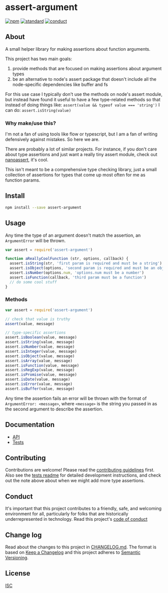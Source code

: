 # assert-argument

[![npm][npm-image]][npm-url]
[![standard][standard-image]][standard-url]
[![conduct][conduct]][conduct-url]

[npm-image]: https://img.shields.io/npm/v/assert-argument.svg?style=flat-square
[npm-url]: https://www.npmjs.com/package/assert-argument
[standard-image]: https://img.shields.io/badge/code%20style-standard-brightgreen.svg?style=flat-square
[standard-url]: http://npm.im/standard
[conduct]: https://img.shields.io/badge/code%20of%20conduct-contributor%20covenant-green.svg?style=flat-square
[conduct-url]: CODE_OF_CONDUCT.md

## About

A small helper library for making assertions about function arguments.

This project has two main goals:

1. provide methods that are focused on making assertions about argument types
2. be an alternative to node's assert package that doesn't include all the node-specific dependencies like buffer and fs

For this use case I typically don't use the methods on node's assert module, but instead have found it useful to have a few type-related methods so that instead of doing things like: `assert(value && typeof value === 'string')` I can do: `assert.isString(value)`

### Why make/use this?
I'm not a fan of using tools like flow or typescript, but I am a fan of writing defensively against mistakes. So here we are.

There are probably a lot of similar projects. For instance, if you don't care about type assertions and just want a really tiny assert module, check out [nanoassert](https://npmjs.com/nanoassert), it's cool.

This isn't meant to be a comprehensive type checking library, just a small collection of assertions for types that come up most often for me as function params.

## Install

```sh
npm install --save assert-argument
```

## Usage

Any time the type of an argument doesn't match the assertion, an `ArgumentError` will be thrown.

```js
var assert = require('assert-argument')

function aReallyCoolFunction (str, options, callback) {
  assert.isString(str, 'first param is required and must be a string')
  assert.isObject(options, 'second param is required and must be an object')
  assert.isNumber(options.num, 'options.num must be a number')
  assert.isFunction(callback, 'third param must be a function')
  // do some cool stuff
}
```

### Methods

```js
var assert = require('assert-argument')

// check that value is truthy
assert(value, message)

// type-specific assertions
assert.isBoolean(value, message)
assert.isString(value, message)
assert.isNumber(value, message)
assert.isInteger(value, message)
assert.isObject(value, message)
assert.isArray(value, message)
assert.isFunction(value, message)
assert.isRegExp(value, message)
assert.isPromise(value, message)
assert.isDate(value, message)
assert.isError(value, message)
assert.isBuffer(value, message)
```

Any time the assertion fails an error will be thrown with the format of `ArgumentError: <message>`, where `<message>` is the string you passed in as the second argument to describe the assertion.

## Documentation
- [API](docs/api.md)
- [Tests](tests/)

## Contributing

Contributions are welcome! Please read the [contributing guidelines](CONTRIBUTING.md) first. Also see the [tests readme](tests/) for detailed development instructions, and check out the note above about when we might add more type assertions.

## Conduct

It's important that this project contributes to a friendly, safe, and welcoming environment for all, particularly for folks that are historically underrepresented in technology. Read this project's [code of conduct](CODE_OF_CONDUCT.md)

## Change log

Read about the changes to this project in [CHANGELOG.md](CHANGELOG.md). The format is based on [Keep a Changelog](http://keepachangelog.com/) and this project adheres to [Semantic Versioning](http://semver.org/).

## License

[ISC](LICENSE.md)
